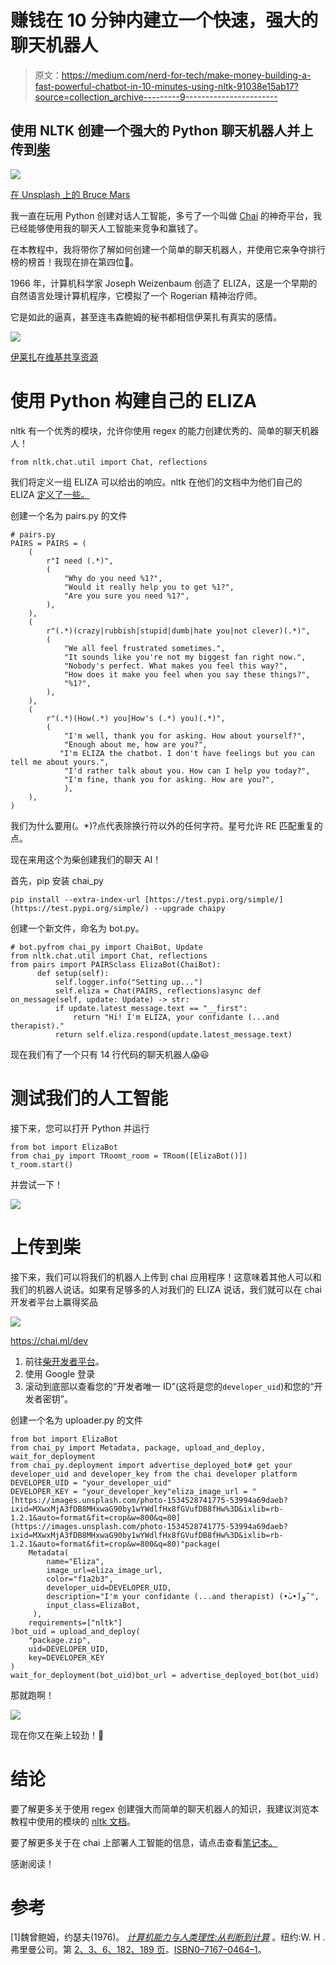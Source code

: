 # 赚钱在 10 分钟内建立一个快速，强大的聊天机器人

> 原文：<https://medium.com/nerd-for-tech/make-money-building-a-fast-powerful-chatbot-in-10-minutes-using-nltk-91038e15ab17?source=collection_archive---------9----------------------->

## 使用 NLTK 创建一个强大的 Python 聊天机器人并上传到[柴](https://chai.ml/dev)

![](img/3a0dbd14404a1f7e1370fced7dee718a.png)

[在 Unsplash 上的 Bruce Mars](https://unsplash.com/@brucemars?utm_source=medium&utm_medium=referral)

我一直在玩用 Python 创建对话人工智能，多亏了一个叫做 [Chai](https://chai.ml) 的神奇平台，我已经能够使用我的聊天人工智能来竞争和赢钱了。

在本教程中，我将带你了解如何创建一个简单的聊天机器人，并使用它来争夺排行榜的榜首！我现在排在第四位🤑。

1966 年，计算机科学家 Joseph Weizenbaum 创造了 ELIZA，这是一个早期的自然语言处理计算机程序，它模拟了一个 Rogerian 精神治疗师。

它是如此的逼真，甚至连韦森鲍姆的秘书都相信伊莱扎有真实的感情。

![](img/c82c12892c9efebe8f513a519678aece.png)

[伊莱扎](https://commons.wikimedia.org/wiki/File:ELIZA_conversation.jpg)在[维基共享资源](https://commons.wikimedia.org/)

# 使用 Python 构建自己的 ELIZA

nltk 有一个优秀的模块，允许你使用 regex 的能力创建优秀的、简单的聊天机器人！

```
from nltk.chat.util import Chat, reflections
```

我们将定义一组 ELIZA 可以给出的响应。nltk 在他们的文档中为他们自己的 ELIZA [定义了一些。](https://www.nltk.org/_modules/nltk/chat/eliza.html)

创建一个名为 pairs.py 的文件

```
# pairs.py
PAIRS = PAIRS = (
    (
        r"I need (.*)",
        (
            "Why do you need %1?",
            "Would it really help you to get %1?",
            "Are you sure you need %1?",
        ),
    ),
    (
        r"(.*)(crazy|rubbish|stupid|dumb|hate you|not clever)(.*)",
        (
            "We all feel frustrated sometimes.",
            "It sounds like you're not my biggest fan right now.",
            "Nobody's perfect. What makes you feel this way?",
            "How does it make you feel when you say these things?",
            "%1?",
        ),
    ),
    (
        r"(.*)(How(.*) you|How's (.*) you)(.*)",
        (
            "I'm well, thank you for asking. How about yourself?",
            "Enough about me, how are you?",
           "I'm ELIZA the chatbot. I don't have feelings but you can tell me about yours.",
            "I'd rather talk about you. How can I help you today?",
            "I'm fine, thank you for asking. How are you?",
            ),
    ),
)
```

我们为什么要用(。*)?点代表除换行符以外的任何字符。星号允许 RE 匹配重复的点。

现在来用这个为柴创建我们的聊天 AI！

首先，pip 安装 chai_py

```
pip install --extra-index-url [https://test.pypi.org/simple/](https://test.pypi.org/simple/) --upgrade chaipy
```

创建一个新文件，命名为 bot.py。

```
# bot.pyfrom chai_py import ChaiBot, Update
from nltk.chat.util import Chat, reflections
from pairs import PAIRSclass ElizaBot(ChaiBot):
      def setup(self):
          self.logger.info("Setting up...")
          self.eliza = Chat(PAIRS, reflections)async def on_message(self, update: Update) -> str:
          if update.latest_message.text == "__first":
              return "Hi! I'm ELIZA, your confidante (...and therapist)."
          return self.eliza.respond(update.latest_message.text)
```

现在我们有了一个只有 14 行代码的聊天机器人😱😃

# 测试我们的人工智能

接下来，您可以打开 Python 并运行

```
from bot import ElizaBot
from chai_py import TRoomt_room = TRoom([ElizaBot()])
t_room.start()
```

并尝试一下！

![](img/11133ee51ca452b413d44d2d4eb8b1a2.png)

# 上传到柴

接下来，我们可以将我们的机器人上传到 chai 应用程序！这意味着其他人可以和我们的机器人说话。如果有足够多的人对我们的 ELIZA 说话，我们就可以在 chai 开发者平台上赢得奖品

![](img/55218720ce9b5b71d4542c4d4a38b61f.png)

https://chai.ml/dev

1.  前往[柴开发者平台](https://chai.ml/dev)。
2.  使用 Google 登录
3.  滚动到底部以查看您的“开发者唯一 ID”(这将是您的`developer_uid`)和您的“开发者密钥”。

创建一个名为 uploader.py 的文件

```
from bot import ElizaBot
from chai_py import Metadata, package, upload_and_deploy, wait_for_deployment
from chai_py.deployment import advertise_deployed_bot# get your developer_uid and developer_key from the chai developer platform
DEVELOPER_UID = "your_developer_uid"
DEVELOPER_KEY = "your_developer_key"eliza_image_url = "[https://images.unsplash.com/photo-1534528741775-53994a69daeb?ixid=MXwxMjA3fDB8MHxwaG90by1wYWdlfHx8fGVufDB8fHw%3D&ixlib=rb-1.2.1&auto=format&fit=crop&w=800&q=80](https://images.unsplash.com/photo-1534528741775-53994a69daeb?ixid=MXwxMjA3fDB8MHxwaG90by1wYWdlfHx8fGVufDB8fHw%3D&ixlib=rb-1.2.1&auto=format&fit=crop&w=800&q=80)"package(
    Metadata(
        name="Eliza",
        image_url=eliza_image_url,
        color="f1a2b3",
        developer_uid=DEVELOPER_UID,
        description="I'm your confidante (...and therapist) (•̀ᴗ•́)و ̑̑",
        input_class=ElizaBot,
     ),
    requirements=["nltk"]
)bot_uid = upload_and_deploy(
    "package.zip",
    uid=DEVELOPER_UID,
    key=DEVELOPER_KEY
)
wait_for_deployment(bot_uid)bot_url = advertise_deployed_bot(bot_uid)
```

那就跑啊！

![](img/fc6f06b5180d93b9313a31cf99b5445e.png)

现在你又在柴上较劲！🎉

# 结论

要了解更多关于使用 regex 创建强大而简单的聊天机器人的知识，我建议浏览本教程中使用的模块的 [nltk 文档](https://www.nltk.org/_modules/nltk/chat/util.html)。

要了解更多关于在 chai 上部署人工智能的信息，请点击查看[笔记本。](https://colab.research.google.com/drive/1YB6mQkcmisEBIHOjvGnWi0z9lLiaRNT5?usp=sharing)

感谢阅读！

# 参考

[1]魏曾鲍姆，约瑟夫(1976)。 [*计算机能力与人类理性:从判断到计算*](https://archive.org/details/computerpowerhum0000weiz/page/2) 。纽约:W. H .弗里曼公司。第 [2、3、6、182、189 页](https://archive.org/details/computerpowerhum0000weiz/page/2)。[ISBN](https://en.wikipedia.org/wiki/ISBN_(identifier))[0–7167–0464–1](https://en.wikipedia.org/wiki/Special:BookSources/0-7167-0464-1)。
